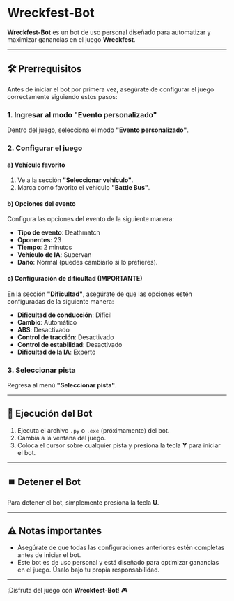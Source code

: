 # Wreckfest-Bot

**Wreckfest-Bot** es un bot de uso personal diseñado para automatizar y maximizar ganancias en el juego **Wreckfest**.

---

## 🛠️ Prerrequisitos

Antes de iniciar el bot por primera vez, asegúrate de configurar el juego correctamente siguiendo estos pasos:

### 1. Ingresar al modo "Evento personalizado"
Dentro del juego, selecciona el modo **"Evento personalizado"**.

### 2. Configurar el juego

#### **a) Vehículo favorito**
1. Ve a la sección **"Seleccionar vehículo"**.
2. Marca como favorito el vehículo **"Battle Bus"**.

#### **b) Opciones del evento**
Configura las opciones del evento de la siguiente manera:
- **Tipo de evento**: Deathmatch  
- **Oponentes**: 23  
- **Tiempo**: 2 minutos  
- **Vehículo de IA**: Supervan  
- **Daño**: Normal (puedes cambiarlo si lo prefieres).

#### **c) Configuración de dificultad (IMPORTANTE)**  
En la sección **"Dificultad"**, asegúrate de que las opciones estén configuradas de la siguiente manera:  
- **Dificultad de conducción**: Difícil  
- **Cambio**: Automático  
- **ABS**: Desactivado  
- **Control de tracción**: Desactivado  
- **Control de estabilidad**: Desactivado  
- **Dificultad de la IA**: Experto  

### 3. Seleccionar pista
Regresa al menú **"Seleccionar pista"**.

---

## 🚀 Ejecución del Bot

1. Ejecuta el archivo `.py` o `.exe` (próximamente) del bot.  
2. Cambia a la ventana del juego.  
3. Coloca el cursor sobre cualquier pista y presiona la tecla **Y** para iniciar el bot.

---

## ⏹️ Detener el Bot

Para detener el bot, simplemente presiona la tecla **U**.

---

## ⚠️ Notas importantes
- Asegúrate de que todas las configuraciones anteriores estén completas antes de iniciar el bot.
- Este bot es de uso personal y está diseñado para optimizar ganancias en el juego. Úsalo bajo tu propia responsabilidad.

---

¡Disfruta del juego con **Wreckfest-Bot**! 🎮
